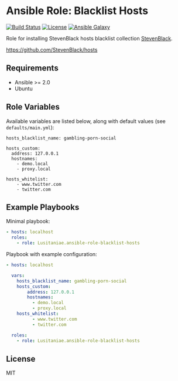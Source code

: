 Ansible Role: Blacklist Hosts
==================

[![Build Status](https://travis-ci.org/Lusitaniae/ansible-role-blacklist-hosts.svg?branch=master)](https://travis-ci.org/Lusitaniae/ansible-role-blacklist-hosts)
[![License](https://img.shields.io/badge/license-MIT-blue.svg)](https://raw.githubusercontent.com/Lusitaniae/ansible-role-blacklist-hosts/master/LICENSE)
[![Ansible Galaxy](https://img.shields.io/badge/ansible--galaxy-Lusitaniae.ansible--role--blacklist--hosts-blue.svg)](https://galaxy.ansible.com/Lusitaniae/ansible-role-blacklist-hosts)


Role for installing StevenBlack hosts blacklist collection [StevenBlack](https://github.com/StevenBlack/hosts).

https://github.com/StevenBlack/hosts

Requirements
------------

* Ansible >= 2.0
* Ubuntu

Role Variables
--------------

Available variables are listed below, along with default values (see `defaults/main.yml`):

    hosts_blacklist_name: gambling-porn-social

    hosts_custom:
      address: 127.0.0.1
      hostnames:
        - demo.local
        - proxy.local

    hosts_whitelist:
        - www.twitter.com
        - twitter.com



Example Playbooks
-----------------

Minimal playbook:

```yaml
- hosts: localhost
  roles:
    - role: Lusitaniae.ansible-role-blacklist-hosts
```

Playbook with example configuration:

```yaml
- hosts: localhost

  vars:
    hosts_blacklist_name: gambling-porn-social
    hosts_custom:
        address: 127.0.0.1
        hostnames:
          - demo.local
          - proxy.local
    hosts_whitelist:
          - www.twitter.com
          - twitter.com

  roles:
    - role: Lusitaniae.ansible-role-blacklist-hosts

```


License
-------

MIT
